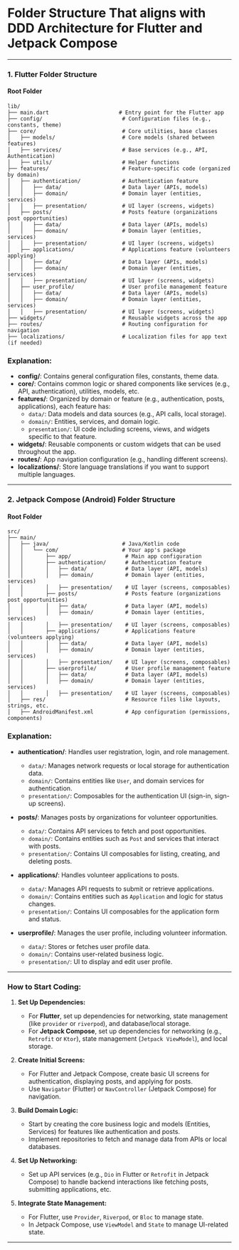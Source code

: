 # Folder Structure That aligns with DDD Architecture for Flutter and Jetpack Compose 
---

### **1. Flutter Folder Structure**

#### Root Folder
```plaintext
lib/
├── main.dart                      # Entry point for the Flutter app
├── config/                         # Configuration files (e.g., constants, theme)
├── core/                           # Core utilities, base classes
│   ├── models/                     # Core models (shared between features)
│   ├── services/                   # Base services (e.g., API, Authentication)
│   ├── utils/                      # Helper functions
├── features/                       # Feature-specific code (organized by domain)
│   ├── authentication/             # Authentication feature
│   │   ├── data/                   # Data layer (APIs, models)
│   │   ├── domain/                 # Domain layer (entities, services)
│   │   ├── presentation/           # UI layer (screens, widgets)
│   ├── posts/                      # Posts feature (organizations post opportunities)
│   │   ├── data/                   # Data layer (APIs, models)
│   │   ├── domain/                 # Domain layer (entities, services)
│   │   ├── presentation/           # UI layer (screens, widgets)
│   ├── applications/               # Applications feature (volunteers applying)
│   │   ├── data/                   # Data layer (APIs, models)
│   │   ├── domain/                 # Domain layer (entities, services)
│   │   ├── presentation/           # UI layer (screens, widgets)
│   ├── user_profile/               # User profile management feature
│   │   ├── data/                   # Data layer (APIs, models)
│   │   ├── domain/                 # Domain layer (entities, services)
│   │   ├── presentation/           # UI layer (screens, widgets)
├── widgets/                        # Reusable widgets across the app
├── routes/                         # Routing configuration for navigation
├── localizations/                  # Localization files for app text (if needed)
```

### Explanation:

- **config/**: Contains general configuration files, constants, theme data.
- **core/**: Contains common logic or shared components like services (e.g., API, authentication), utilities, models, etc.
- **features/**: Organized by domain or feature (e.g., authentication, posts, applications), each feature has:
  - `data/`: Data models and data sources (e.g., API calls, local storage).
  - `domain/`: Entities, services, and domain logic.
  - `presentation/`: UI code including screens, views, and widgets specific to that feature.
- **widgets/**: Reusable components or custom widgets that can be used throughout the app.
- **routes/**: App navigation configuration (e.g., handling different screens).
- **localizations/**: Store language translations if you want to support multiple languages.

---

### **2. Jetpack Compose (Android) Folder Structure**

#### Root Folder
```plaintext
src/
├── main/
│   ├── java/                       # Java/Kotlin code
│   │   └── com/                    # Your app's package
│   │       ├── app/                 # Main app configuration
│   │       ├── authentication/      # Authentication feature
│   │       │   ├── data/            # Data layer (API, models)
│   │       │   ├── domain/          # Domain layer (entities, services)
│   │       │   ├── presentation/    # UI layer (screens, composables)
│   │       ├── posts/               # Posts feature (organizations post opportunities)
│   │       │   ├── data/            # Data layer (API, models)
│   │       │   ├── domain/          # Domain layer (entities, services)
│   │       │   ├── presentation/    # UI layer (screens, composables)
│   │       ├── applications/        # Applications feature (volunteers applying)
│   │       │   ├── data/            # Data layer (API, models)
│   │       │   ├── domain/          # Domain layer (entities, services)
│   │       │   ├── presentation/    # UI layer (screens, composables)
│   │       ├── userprofile/         # User profile management feature
│   │       │   ├── data/            # Data layer (API, models)
│   │       │   ├── domain/          # Domain layer (entities, services)
│   │       │   ├── presentation/    # UI layer (screens, composables)
│   ├── res/                         # Resource files like layouts, strings, etc.
│   ├── AndroidManifest.xml          # App configuration (permissions, components)
```

### Explanation:

- **authentication/**: Handles user registration, login, and role management.
  - `data/`: Manages network requests or local storage for authentication data.
  - `domain/`: Contains entities like `User`, and domain services for authentication.
  - `presentation/`: Composables for the authentication UI (sign-in, sign-up screens).
  
- **posts/**: Manages posts by organizations for volunteer opportunities.
  - `data/`: Contains API services to fetch and post opportunities.
  - `domain/`: Contains entities such as `Post` and services that interact with posts.
  - `presentation/`: Contains UI composables for listing, creating, and deleting posts.

- **applications/**: Handles volunteer applications to posts.
  - `data/`: Manages API requests to submit or retrieve applications.
  - `domain/`: Contains entities such as `Application` and logic for status changes.
  - `presentation/`: Contains UI composables for the application form and status.

- **userprofile/**: Manages the user profile, including volunteer information.
  - `data/`: Stores or fetches user profile data.
  - `domain/`: Contains user-related business logic.
  - `presentation/`: UI to display and edit user profile.

---

### **How to Start Coding:**

1. **Set Up Dependencies:**
   - For **Flutter**, set up dependencies for networking, state management (like `provider` or `riverpod`), and database/local storage.
   - For **Jetpack Compose**, set up dependencies for networking (e.g., `Retrofit` or `Ktor`), state management (`Jetpack ViewModel`), and local storage.

2. **Create Initial Screens:**
   - For Flutter and Jetpack Compose, create basic UI screens for authentication, displaying posts, and applying for posts.
   - Use `Navigator` (Flutter) or `NavController` (Jetpack Compose) for navigation.

3. **Build Domain Logic:**
   - Start by creating the core business logic and models (Entities, Services) for features like authentication and posts.
   - Implement repositories to fetch and manage data from APIs or local databases.

4. **Set Up Networking:**
   - Set up API services (e.g., `Dio` in Flutter or `Retrofit` in Jetpack Compose) to handle backend interactions like fetching posts, submitting applications, etc.

5. **Integrate State Management:**
   - For Flutter, use `Provider`, `Riverpod`, or `Bloc` to manage state.
   - In Jetpack Compose, use `ViewModel` and `State` to manage UI-related state.

---

